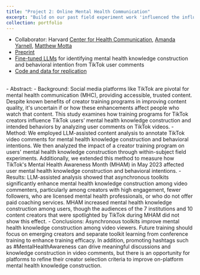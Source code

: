 ```yaml
---
title: "Project 2: Online Mental Health Communication"
excerpt: "Build on our past field experiment work 'influenced the influencers' that found content creator training promote evidence-based mental health communication online. Now, we find that exposure to that content improves mental health discourse for TikTok users."
collection: portfolio
---
```


- Collaborator: Harvard [Center for Health Communication](https://www.hsph.harvard.edu/chc/), [Amanda Yarnell](https://www.hsph.harvard.edu/chc/people/amanda-yarnell/), [Matthew Motta](https://www.bu.edu/sph/profile/matthew-motta/) 
- [Preprint](https://osf.io/preprints/socarxiv/p65nv)
- [Fine-tuned LLMs](https://huggingface.co/chc-harvard) for identifying mental health knowledge construction and behavioral intention from TikTok user comments
- [Code and data for replication](https://osf.io/vbkh8/)

<br>
- Abstract: 
  - Background: Social media platforms like TikTok are pivotal for mental health communication (MHC), providing accessible, trusted content. Despite known benefits of creator training programs in improving content quality, it's uncertain if or how these enhancements affect people who watch that content. This study examines how training programs for TikTok creators influence TikTok users’ mental health knowledge construction and intended behaviors by analyzing user comments on TikTok videos.
  - Method: We employed LLM-assisted content analysis to annotate TikTok video comments for mental health knowledge construction and behavioral intentions. We then analyzed the impact of a creator training program on users' mental health knowledge construction through within-subject field experiments. Additionally, we extended this method to measure how TikTok's Mental Health Awareness Month (MHAM) in May 2023 affected user mental health knowledge construction and behavioral intentions.
  - Results: LLM-assisted analysis showed that asynchronous toolkits significantly enhance mental health knowledge construction among video commenters, particularly among creators with high engagement, fewer followers, who are licensed mental health professionals, or  who do not offer paid coaching services. MHAM increased mental health knowledge construction among users, though the audiences of the 7 institutions and 10 content creators that were spotlighted by TikTok during MHAM did not show this effect.
  - Conclusions: Asynchronous toolkits improve mental health knowledge construction among video viewers. Future training should focus on emerging creators and separate toolkit learning from conference training to enhance training efficacy. In addition, promoting hashtags such as #MentalHealthAwareness can drive meaningful discussions and knowledge construction in video comments, but there is an opportunity for platforms to refine their creator selection criteria to improve on-platform mental health knowledge construction.
